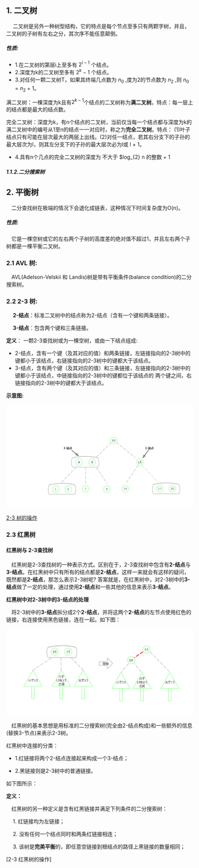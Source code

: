  ## 1. 二叉树
  &ensp;&ensp; 二叉树是另外一种树型结构，它的特点是每个节点至多只有两颗字树，并且，二叉树的子树有左右之分，其次序不能任意颠倒。
 ##### 性质:
  * 1.在二叉树的第层i上至多有 $2^{i - 1}$ 个结点。
  * 2.深度为k的二叉树至多有 $2^{k} - 1$ 个结点。
  * 3.对任何一颗二叉树T，如果其终端几点数为 $n_{0}$ ,度为2的节点数为 $n_{2}$ ,则 $n_{0}$ = $n_{2}$ + 1。
  
   满二叉树：一棵深度为k且有$2^{k - 1}$个结点的二叉树称为**满二叉树**。特点：每一层上的结点都是最大的结点数。
   
   完全二叉树：深度为k，有n个结点的二叉树，当前仅当每一个结点都与深度为k的满二叉树中的编号从1至n的结点一一对应时，称之为**完全二叉树**。特点：
   (1)叶子结点只有可能在层次最大的两层上出线。(2)对任一结点，若其右分支下的子孙的最大层次为l，则其左分支下的子孙的最大层次必为l或
   l + 1。
   
   * 4.具有n个几点的完全二叉树的深度为 不大于 $log_{2} n 的整数 + 1
 ##### 1.1.2.二分搜索树
 
 ## 2. 平衡树
 &ensp;&ensp;二分查找树在极端的情况下会退化成链表，这种情况下时间复杂度为O(n)。
 ##### 性质:
 &ensp;&ensp;它是一棵空树或它的左右两个子树的高度差的绝对值不超过1，并且左右两个子树都是一棵平衡二叉树。
 
 ### 2.1  AVL 树:
  &ensp;&ensp;AVL(Adelson-Velskii 和 Landis)树是带有平衡条件(balance condition)的二分搜索树。
 
 ### 2.2  2-3 树:
 &ensp;&ensp; **2-结点**：标准二叉树中的结点称为2-结点（含有一个键和两条链接）。
 
 &ensp;&ensp; **3-结点**：包含两个键和三条链接。
 
 **定义**：
 一颗2-3查找树或为一棵空树，或由一下结点组成:
 * 2-结点，含有一个键（及其对应的值）和两条链接，左链接指向的2-3树中的键都小于该结点，右链接指向的2-3树中的键都大于该结点。
 * 3-结点，含有两个键（及其对应的值）和三条链接，左链接指向的2-3树中的键都小于该结点，中链接指向的2-3树中的键都位于该结点的
 两个键之间，右链接指向的2-3树中的键都大于该结点。
 
 **示意图:**
 
  <div align="center">
     <img src="https://github.com/FunCheney/data-structure/blob/master/src/main/java/com/fchen/datastructure/tree/image/2-3-tree.jpg">
  </div>
  
  [2-3 树的操作]

 ### 2.3 红黑树
 
 #### 红黑树与 2-3查找树
 &ensp;&ensp;红黑树是2-3查找树的一种表示方式。区别在于，2-3查找树中包含有**2-结点**与**3-结点**。在红黑树中只有所有的结点都是**2-结点**，这样一来就会有这样的疑问，既然都是**2-结点**，那怎么表示2-3树呢? 答案就是，在红黑树中，对2-3树中的**3-结点**做了一定的处理，通过使用**2-结点**和一些其他的信息来表示**3-结点**。
 
 **红黑树中对2-3树中的3-结点的处理**
 
 &ensp;&ensp;将2-3树中的**3-结点**拆分成2个**2-结点**，并将这两个**2-结点**的左节点使用红色的链接，右连接使用黑色链接，连在一起。如下图：
 
 <div align="center">
      <img src=" https://github.com/FunCheney/data-structure/blob/master/src/main/java/com/fchen/datastructure/tree/image/rbTree_0.jpg
">
  </div>
 
 
 
 &ensp;&ensp;红黑树的基本思想是用标准的二分搜索树(完全由2-结点构成)和一些额外的信息(替换3-节点)来表示2-3树。
 
 红黑树中连接的分类：
 
 * 1.红链接将两个2-结点连接起来构成一个3-结点；
 
 * 2.黑链接则是2-3树中的普通链接。
 
 如下图所示：
 
 
 **定义：**
 
&ensp;&ensp;红黑树的另一种定义是含有红黑链接并满足下列条件的二分搜索树：
 
&ensp;&ensp; 1. 红链接均为左链接；

&ensp;&ensp; 2. 没有任何一个结点同时和两条红链接相连；
  
&ensp;&ensp; 3. 该树是**完美平衡**的，即任意空链接到根结点的路径上黑链接的数量相同；
 
  [2-3 红黑树的操作]
  
  
  
 
 [2-3 树的操作]:https://github.com/FunCheney/data-structure/blob/master/src/main/java/com/fchen/datastructure/tree/23searchtree/README.md
 
